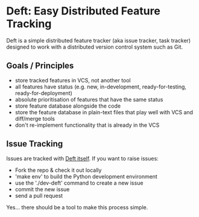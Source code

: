 Deft: Easy Distributed Feature Tracking
=======================================

Deft is a simple distributed feature tracker (aka issue tracker, task tracker) designed to work with a distributed version control system such as Git.

Goals / Principles
------------------

* store tracked features in VCS, not another tool
* all features have status (e.g. new, in-development, ready-for-testing, ready-for-deployment)
* absolute prioritisation of features that have the same status
* store feature database alongside the code
* store the feature database in plain-text files that play well with VCS and diff/merge tools
* don't re-implement functionality that is already in the VCS

Issue Tracking
--------------

Issues are tracked with [Deft itself](tracker).  If you want to raise issues:

* Fork the repo & check it out locally
* 'make env' to build the Python development environment
* use the './dev-deft' command to create a new issue
* commit the new issue
* send a pull request

Yes... there should be a tool to make this process simple.
